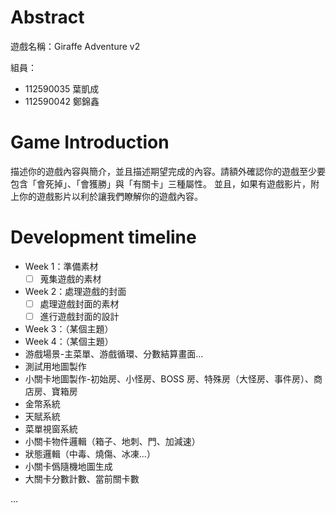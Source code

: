 # Abstract

遊戲名稱：Giraffe Adventure v2

組員：

- 112590035 葉凱成
- 112590042 鄭錦鑫

# Game Introduction

描述你的遊戲內容與簡介，並且描述期望完成的內容。請額外確認你的遊戲至少要包含「會死掉」、「會獲勝」與「有關卡」三種屬性。
並且，如果有遊戲影片，附上你的遊戲影片以利於讓我們瞭解你的遊戲內容。

# Development timeline

- Week 1：準備素材
  - [ ] 蒐集遊戲的素材
- Week 2：處理遊戲的封面
  - [ ] 處理遊戲封面的素材
  - [ ] 進行遊戲封面的設計
- Week 3：（某個主題）
- Week 4：（某個主題）
- 游戲場景-主菜單、游戲循環、分數結算畫面...
- 測試用地圖製作
- 小關卡地圖製作-初始房、小怪房、BOSS 房、特殊房（大怪房、事件房）、商店房、寶箱房
- 金幣系統
- 天賦系統
- 菜單視窗系統
- 小關卡物件邏輯（箱子、地刺、門、加減速）
- 狀態邏輯（中毒、燒傷、冰凍...）
- 小關卡僞隨機地圖生成
- 大關卡分數計數、當前關卡數

...
